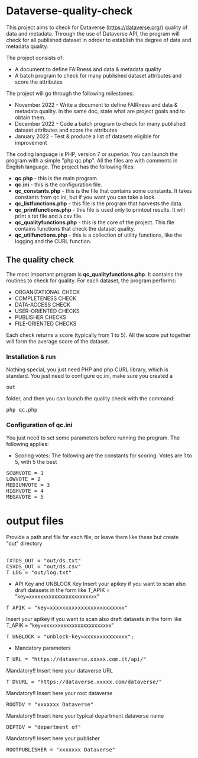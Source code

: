 # Dataverse-quality-check

This project aims to check for Dataverse (https://dataverse.org/) quality of data and metadata.
Through the use of Dataverse API, the program will check for all published dataset in odrder to establish the degree of data and metadata quality.

The project consists of:
- A document to define FAIRness and data & metadata quality
- A batch program to check for many published dataset attributes and score the attributes

The project will go through the following milestones:
- November 2022 - Write a document to define FAIRness and data & metadata quality. In the same doc, state what are project goals and to obtain them.
- December 2022 - Code a batch program to check for many published dataset attributes and score the attributes
- January 2022 - Test & produce a list of datasets eligible for improvement

The coding language is PHP, version 7 or superior.
You can launch the program with a simple "php qc.php".
All the files are with comments in English language.
The project has the following files:
* **qc.php** - this is the main program.
* **qc.ini** - this is the configuration file.
* **qc_constants.php** - this is the file that contains some constants. It takes constants from qc.ini, but if you want you can take a look.
* **qc_listfunctions.php** - this file is the program that harvests the data. 
* **qc_printfunctions.php** - this file is used only to printout results. It will print a txt file and a csv file.
* **qc_qualityfunctions.php** - this is the core of the project. This file contains functions that check the dataset quality. 
* **qc_utilfunctions.php** - this is a collection of utility functions, like the logging and the CURL function.

## The quality check
The most important program is **qc_qualityfunctions.php**. It contains the routines to check for quality.
For each dataset, the program performs:
* ORGANIZATIONAL CHECK
* COMPLETENESS CHECK
* DATA-ACCESS CHECK
* USER-ORIENTED CHECKS
* PUBLISHER CHECKS
* FILE-ORIENTED CHECKS 

Each check returns a score (typically from 1 to 5).
All the score put together will form the average score of the dataset.

### Installation & run
Nothing special, you just need PHP and php CURL library, which is standard.
You just need to configure qc.ini, make sure you created a <pre>out</pre> folder, and then you can launch the quality check with the command:
<pre>php qc.php</pre>

### Configuration of qc.ini
You just need to set some parameters before running the program. 
The following applies:
* Scoring votes:
The following are the constants for scoring. Votes are 1 to 5, with 5 the best
<pre>
SCUMVOTE = 1
LOWVOTE = 2
MEDIUMVOTE = 3
HIGHVOTE = 4
MEGAVOTE = 5
</pre>

# output files
Provide a path and file for each file, or leave them like these but create "out" directory
<pre> 
TXTDS_OUT = "out/ds.txt"
CSVDS_OUT = "out/ds.csv" 
T_LOG = "out/log.txt"
</pre> 

* API Key and UNBLOCK Key
Insert your apikey if you want to scan also draft datasets
in the form like T_APIK = "key=xxxxxxxxxxxxxxxxxxxxxxxx"
<pre>
T_APIK = "key=xxxxxxxxxxxxxxxxxxxxxxxx"
</pre>

Insert your apikey if you want to scan also draft datasets
in the form like T_APIK = "key=xxxxxxxxxxxxxxxxxxxxxxxx"
<pre>
T_UNBLOCK = "unblock-key=xxxxxxxxxxxxxx";
</pre>

* Mandatory parameters 
<pre>T_URL = "https://dataverse.xxxxx.com.it/api/"</pre>
Mandatory!! Insert here your dataverse URL 
<pre>T_DVURL = "https://dataverse.xxxxx.com/dataverse/"</pre>
Mandatory!! Insert here your root dataverse
<pre>ROOTDV = "xxxxxxx Dataverse"</pre>
Mandatory!! Insert here your typical department dataverse name
<pre>DEPTDV = "department of"</pre>
Mandatory!! Insert here your publisher
<pre>ROOTPUBLISHER = "xxxxxxx Dataverse"</pre>

